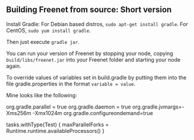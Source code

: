 ## Building Freenet from source: Short version

Install Gradle:
        For Debian based distros, `sudo apt-get install gradle`.
        For CentOS, `sudo yum install gradle`.

Then just execute `gradle jar`.

You can run your version of Freenet by stopping your node, copying `build/libs/freenet.jar` into your Freenet folder and starting your node again.

To override values of variables set in build.gradle by putting them into the file gradle.properties in the format `variable = value`.

Mine looks like the following:

org.gradle.parallel = true
org.gradle.daemon = true
org.gradle.jvmargs=-Xms256m -Xmx1024m
org.gradle.configureondemand=true

tasks.withType(Test)  {
  maxParallelForks = Runtime.runtime.availableProcessors()
}
